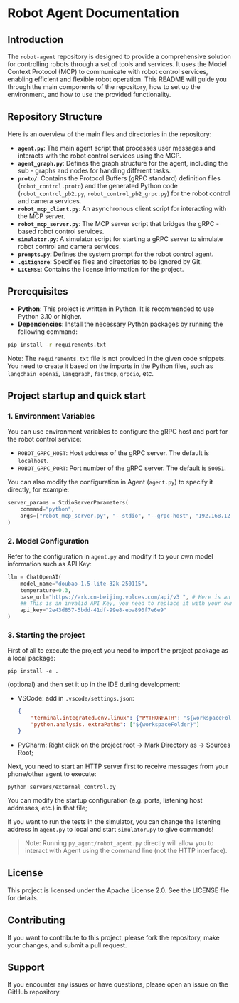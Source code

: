 # Robot Agent Documentation

## Introduction

The `robot-agent` repository is designed to provide a comprehensive solution for  controlling robots through a set of tools and services. It uses the  Model Context Protocol (MCP) to communicate with robot control services, enabling efficient and flexible robot operation. This README will guide you through the main components of the repository, how to set up the  environment, and how to use the provided functionality.

## Repository Structure

Here is an overview of the main files and directories in the repository:

- **`agent.py`**: The main agent script that processes user messages and interacts with the robot control services using the MCP.
- **`agent_graph.py`**: Defines the graph structure for the agent, including the sub - graphs and nodes for handling different tasks.
- **`proto/`**: Contains the Protocol Buffers (gRPC standard) definition files (`robot_control.proto`) and the generated Python code (`robot_control_pb2.py`, `robot_control_pb2_grpc.py`) for the robot control and camera services.
- **`robot_mcp_client.py`**: An asynchronous client script for interacting with the MCP server.
- **`robot_mcp_server.py`**: The MCP server script that bridges the gRPC - based robot control services.
- **`simulator.py`**: A simulator script for starting a gRPC server to simulate robot control and camera services.
- **`prompts.py`**: Defines the system prompt for the robot control agent.
- **`.gitignore`**: Specifies files and directories to be ignored by Git.
- **`LICENSE`**: Contains the license information for the project.

## Prerequisites

- **Python**: This project is written in Python. It is recommended to use Python 3.10 or higher.
- **Dependencies**: Install the necessary Python packages by running the following command:

```bash
pip install -r requirements.txt
```

Note: The `requirements.txt` file is not provided in the given code snippets. You need to create it based on the imports in the Python files, such as `langchain_openai`, `langgraph`, `fastmcp`, `grpcio`, etc.

## Project startup and quick start

### 1. Environment Variables

You can use environment variables to configure the gRPC host and port for the robot control service:

- `ROBOT_GRPC_HOST`: Host address of the gRPC server. The default is `localhost`.
- `ROBOT_GRPC_PORT`: Port number of the gRPC server. The default is `50051`.

You can also modify the configuration in Agent (`agent.py`) to specify it directly, for example:

``` python 
server_params = StdioServerParameters( 
    command="python", 
    args=["robot_mcp_server.py", "--stdio", "--grpc-host", "192.168.12.210"], 
) 
```

### 2. Model Configuration

Refer to the configuration in ``agent.py`` and modify it to your own model information such as API Key:

``` python 
llm = ChatOpenAI( 
    model_name="doubao-1.5-lite-32k-250115", 
    temperature=0.3, 
    base_url="https://ark.cn-beijing.volces.com/api/v3 ", # Here is an invalid API Key.
    ## This is an invalid API Key, you need to replace it with your own information 
    api_key="2e43d857-5bdd-41df-99e8-eba890f7e6e9" 
) 
```

### 3. Starting the project

First of all to execute the project you need to import the project package as a local package:

```shell 
pip install -e .
```

(optional) and then set it up in the IDE during development:

- VSCode: add in `.vscode/settings.json`: 
    ```json 
    { 
        "terminal.integrated.env.linux": {"PYTHONPATH": "${workspaceFolder}"}, 
        "python.analysis. extraPaths": ["${workspaceFolder}"] 
    } 
    ```
  
- PyCharm: Right click on the project root -> Mark Directory as -> Sources Root;



Next, you need to start an HTTP server first to receive messages from your phone/other agent to execute:

```shell 
python servers/external_control.py 
```

You can modify the startup configuration (e.g. ports, listening host addresses, etc.) in that file;

If you want to run the tests in the simulator, you can change the listening address in `agent.py` to local and start `simulator.py` to give commands!

> Note: Running `py_agent/robot_agent.py` directly will allow you to interact with Agent using the command line (not the HTTP interface).

## License

This project is licensed under the Apache License 2.0. See the LICENSE file for details.

## Contributing

If you want to contribute to this project, please fork the repository, make your changes, and submit a pull request.

## Support

If you encounter any issues or have questions, please open an issue on the GitHub repository.


